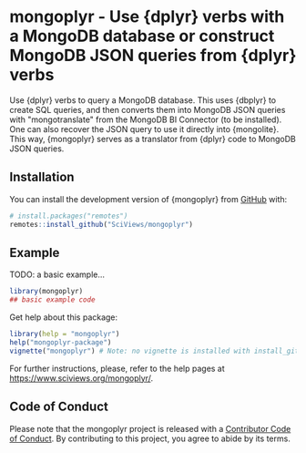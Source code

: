 # mongoplyr - Use {dplyr} verbs with a MongoDB database or construct MongoDB JSON queries from {dplyr} verbs

<!-- badges: start -->

<!-- badges: end -->

Use {dplyr} verbs to query a MongoDB database. This uses {dbplyr} to create SQL queries, and then converts them into MongoDB JSON queries with "mongotranslate" from the MongoDB BI Connector (to be installed). One can also recover the JSON query to use it directly into {mongolite}. This way, {mongoplyr} serves as a translator from {dplyr} code to MongoDB JSON queries.

## Installation

You can install the development version of {mongoplyr} from [GitHub](https://github.com/SciViews/mongoplyr) with:

``` r
# install.packages("remotes")
remotes::install_github("SciViews/mongoplyr")
```

## Example

TODO: a basic example...

``` r
library(mongoplyr)
## basic example code
```

Get help about this package:

``` r
library(help = "mongoplyr")
help("mongoplyr-package")
vignette("mongoplyr") # Note: no vignette is installed with install_github()
```

For further instructions, please, refer to the help pages at <https://www.sciviews.org/mongoplyr/>.

## Code of Conduct

Please note that the mongoplyr project is released with a [Contributor Code of Conduct](https://contributor-covenant.org/version/2/1/CODE_OF_CONDUCT.html). By contributing to this project, you agree to abide by its terms.
